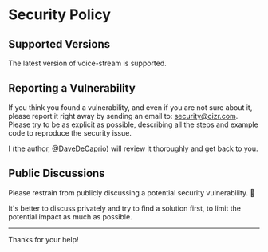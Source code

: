 # Security Policy

## Supported Versions

The latest version of voice-stream is supported.

## Reporting a Vulnerability

If you think you found a vulnerability, and even if you are not sure about it, please report it right away by sending an email to: security@cizr.com. Please try to be as explicit as possible, describing all the steps and example code to reproduce the security issue.

I (the author, [@DaveDeCaprio](https://www.linkedin.com/in/davedecaprio/)) will review it thoroughly and get back to you.

## Public Discussions

Please restrain from publicly discussing a potential security vulnerability. 🙊

It's better to discuss privately and try to find a solution first, to limit the potential impact as much as possible.

---

Thanks for your help!
